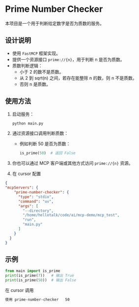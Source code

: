 # Prime Number Checker

本项目是一个用于判断给定数字是否为质数的服务。

## 设计说明

- 使用 `FastMCP` 框架实现。
- 提供一个资源接口 `prime://{n}`，用于判断 n 是否为质数。
- 质数判断逻辑：
  - 小于 2 的数不是质数。
  - 从 2 到 sqrt(n) 之间，若存在能整除 n 的数，则 n 不是质数。
  - 否则 n 是质数。

## 使用方法

1. 启动服务：
   ```bash
   python main.py
   ```

2. 通过资源接口调用判断质数：
   - 例如判断 50 是否为质数：
    
     ```python
     is_prime(50)  # 返回 False
     ```

3. 你也可以通过 MCP 客户端或其他方式访问 `prime://{n}` 资源。
   
4. 在 cursor 配置
  
  ```json
  {
  "mcpServers": {
      "prime-number-checker": {
        "type": "stdio",
        "command": "uv",
        "args": [
          "--directory",
          "/home/hellotalk/code/ai/mcp-demo/mcp_test",
          "run",
          "main.py"
        ]
      }
    }
  }
  ```


## 示例

```python
from main import is_prime
print(is_prime(7))   # 输出 True
print(is_prime(50))  # 输出 False
```


在 cursor 调用

```txt
使用 prime-number-checker   50
```